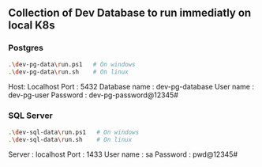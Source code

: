 ## Collection of Dev Database to run immediatly on local K8s

### Postgres

```bash
.\dev-pg-data\run.ps1   # On windows
.\dev-pg-data\run.sh    # On linux
```
Host: Localhost
Port : 5432
Database name : dev-pg-database
User name : dev-pg-user
Password : dev-pg-password@12345#


### SQL Server

```bash
.\dev-sql-data\run.ps1   # On windows
.\dev-sql-data\run.sh    # On linux
```
Server : localhost
Port : 1433
User name : sa
Password : pwd@12345#
